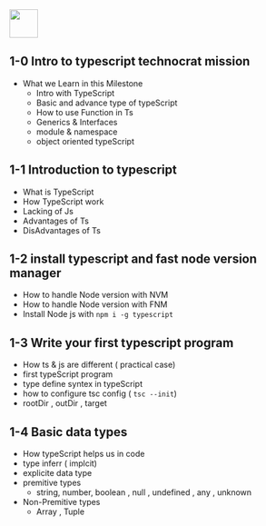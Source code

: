 <img src="https://img.icons8.com/?size=96&id=wpZmKzk11AzJ&format=png" width="50px" />

## 1-0 Intro to typescript technocrat mission

- What we Learn in this Milestone
  - Intro with TypeScript
  - Basic and advance type of typeScript
  - How to use Function in Ts
  - Generics & Interfaces
  - module & namespace
  - object oriented typeScript

## 1-1 Introduction to typescript

- What is TypeScript
- How TypeScript work
- Lacking of Js
- Advantages of Ts
- DisAdvantages of Ts

## 1-2 install typescript and fast node version manager

- How to handle Node version with NVM
- How to handle Node version with FNM
- Install Node js with `npm i -g typescript`

## 1-3 Write your first typescript program

- How ts & js are different ( practical case)
- first typeScript program
- type define syntex in typeScript
- how to configure tsc config ( `tsc --init`)
- rootDir , outDir , target

## 1-4 Basic data types

- How typeScript helps us in code
- type inferr ( implcit)
- explicite data type
- premitive types
  - string, number, boolean , null , undefined , any , unknown
- Non-Premitive types
  - Array , Tuple
  
